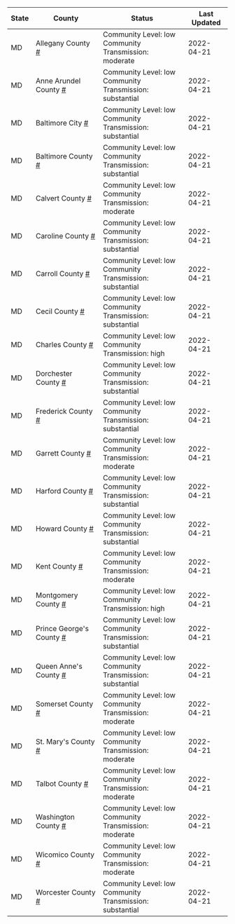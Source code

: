 State | County | Status | Last Updated
--- | --- | --- | --- 
MD | Allegany County <a href="#allegany_county">#</a> | <a name="allegany_county"></a>Community Level: low<br/>Community Transmission: moderate | 2022-04-21
MD | Anne Arundel County <a href="#anne_arundel_county">#</a> | <a name="anne_arundel_county"></a>Community Level: low<br/>Community Transmission: substantial | 2022-04-21
MD | Baltimore City <a href="#baltimore_city">#</a> | <a name="baltimore_city"></a>Community Level: low<br/>Community Transmission: substantial | 2022-04-21
MD | Baltimore County <a href="#baltimore_county">#</a> | <a name="baltimore_county"></a>Community Level: low<br/>Community Transmission: substantial | 2022-04-21
MD | Calvert County <a href="#calvert_county">#</a> | <a name="calvert_county"></a>Community Level: low<br/>Community Transmission: moderate | 2022-04-21
MD | Caroline County <a href="#caroline_county">#</a> | <a name="caroline_county"></a>Community Level: low<br/>Community Transmission: substantial | 2022-04-21
MD | Carroll County <a href="#carroll_county">#</a> | <a name="carroll_county"></a>Community Level: low<br/>Community Transmission: substantial | 2022-04-21
MD | Cecil County <a href="#cecil_county">#</a> | <a name="cecil_county"></a>Community Level: low<br/>Community Transmission: substantial | 2022-04-21
MD | Charles County <a href="#charles_county">#</a> | <a name="charles_county"></a>Community Level: low<br/>Community Transmission: high | 2022-04-21
MD | Dorchester County <a href="#dorchester_county">#</a> | <a name="dorchester_county"></a>Community Level: low<br/>Community Transmission: substantial | 2022-04-21
MD | Frederick County <a href="#frederick_county">#</a> | <a name="frederick_county"></a>Community Level: low<br/>Community Transmission: substantial | 2022-04-21
MD | Garrett County <a href="#garrett_county">#</a> | <a name="garrett_county"></a>Community Level: low<br/>Community Transmission: moderate | 2022-04-21
MD | Harford County <a href="#harford_county">#</a> | <a name="harford_county"></a>Community Level: low<br/>Community Transmission: substantial | 2022-04-21
MD | Howard County <a href="#howard_county">#</a> | <a name="howard_county"></a>Community Level: low<br/>Community Transmission: substantial | 2022-04-21
MD | Kent County <a href="#kent_county">#</a> | <a name="kent_county"></a>Community Level: low<br/>Community Transmission: moderate | 2022-04-21
MD | Montgomery County <a href="#montgomery_county">#</a> | <a name="montgomery_county"></a>Community Level: low<br/>Community Transmission: high | 2022-04-21
MD | Prince George's County <a href="#prince_george's_county">#</a> | <a name="prince_george's_county"></a>Community Level: low<br/>Community Transmission: substantial | 2022-04-21
MD | Queen Anne's County <a href="#queen_anne's_county">#</a> | <a name="queen_anne's_county"></a>Community Level: low<br/>Community Transmission: substantial | 2022-04-21
MD | Somerset County <a href="#somerset_county">#</a> | <a name="somerset_county"></a>Community Level: low<br/>Community Transmission: moderate | 2022-04-21
MD | St. Mary's County <a href="#st._mary's_county">#</a> | <a name="st._mary's_county"></a>Community Level: low<br/>Community Transmission: moderate | 2022-04-21
MD | Talbot County <a href="#talbot_county">#</a> | <a name="talbot_county"></a>Community Level: low<br/>Community Transmission: moderate | 2022-04-21
MD | Washington County <a href="#washington_county">#</a> | <a name="washington_county"></a>Community Level: low<br/>Community Transmission: moderate | 2022-04-21
MD | Wicomico County <a href="#wicomico_county">#</a> | <a name="wicomico_county"></a>Community Level: low<br/>Community Transmission: moderate | 2022-04-21
MD | Worcester County <a href="#worcester_county">#</a> | <a name="worcester_county"></a>Community Level: low<br/>Community Transmission: substantial | 2022-04-21
